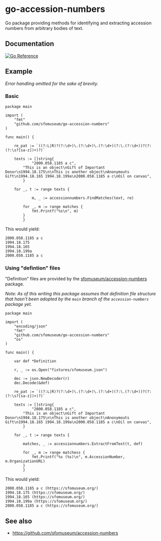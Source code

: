 # go-accession-numbers

Go package providing methods for identifying and extracting accession numbers from arbitrary bodies of text.

## Documentation

[![Go Reference](https://pkg.go.dev/badge/github.com/sfomuseum/go-accession-numbers.svg)](https://pkg.go.dev/github.com/sfomuseum/go-accession-numbers)

## Example

_Error handling omitted for the sake of brevity._

### Basic

```
package main

import (
	"fmt"
	"github.com/sfomuseum/go-accession-numbers"
)

func main() {

	re_pat := `((?:L|R)?(?:\d+)\.(?:\d+)\.(?:\d+)(?:\.(?:\d+))?(?:(?:\s?[sa-z])+)?)`
     
	texts := []string{
     		"2000.058.1185 a c",
		"This is an object\nGift of Important Donor\n1994.18.175\n\nThis is another object\nAnonymouts Gift\n1994.18.165 1994.18.199a\n2000.058.1185 a c\nOil on canvas",
     	}

	for _, t := range texts {
		     
     		m, _ := accessionnumbers.FindMatches(text, re)

		for _, m := range matches {
			fmt.Printf("%s\n", m)
		}
     	}
```

This would yield:

```
2000.058.1185 a c
1994.18.175
1994.18.165
1994.18.199a
2000.058.1185 a c
```

### Using "defintion" files

"Definition" files are provided by the [sfomuseum/accession-numbers](https://github.com/sfomuseum/accession-numbers) package.

_Note: As of this writing this package assumes that definition file structure that hasn't been adopted by the `main` branch of the `accession-numbers` package yet._

```
package main

import (
	"encoding/json"
	"fmt"		
	"github.com/sfomuseum/go-accession-numbers"
	"os"
)

func main() {

	var def *Definition
	
	r, _ := os.Open("fixtures/sfomuseum.json")

	dec := json.NewDecoder(r)
	dec.Decode(&def)

	re_pat := `((?:L|R)?(?:\d+)\.(?:\d+)\.(?:\d+)(?:\.(?:\d+))?(?:(?:\s?[sa-z])+)?)`
     
	texts := []string{
     		"2000.058.1185 a c",
		"This is an object\nGift of Important Donor\n1994.18.175\n\nThis is another object\nAnonymouts Gift\n1994.18.165 1994.18.199a\n2000.058.1185 a c\nOil on canvas",
     	}

	for _, t := range texts {

		matches, _ := accessionnumbers.ExtractFromText(t, def)
		
		for _, m := range matchess {
			fmt.Printf("%s (%s)\n", m.AccessionNumber, m.OrganizationURL)
		}
     	}
```

This would yield:

```
2000.058.1185 a c (https://sfomuseum.org/)
1994.18.175 (https://sfomuseum.org/)
1994.18.165 (https://sfomuseum.org/)
1994.18.199a (https://sfomuseum.org/)
2000.058.1185 a c (https://sfomuseum.org/)
```

## See also

* https://github.com/sfomuseum/accession-numbers